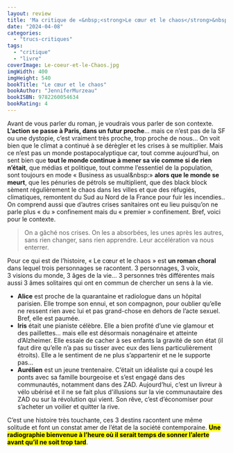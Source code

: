 ```yaml
---
layout: review
title: 'Ma critique de «&nbsp;<strong>Le cœur et le chaos</strong>&nbsp;» de <em>Jennifer Murzeau</em>'
date: "2024-04-08"
categories: 
  - "trucs-critiques"
tags: 
  - "critique"
  - "livre"
coverImage: Le-coeur-et-le-Chaos.jpg
imgWidth: 400
imgHeight: 540
bookTitle: "Le cœur et le chaos"
bookAuthor: "JenniferMurzeau"
bookISBN: 9782260054634         
bookRating: 4
---
```



Avant de vous parler du roman, je voudrais vous parler de son contexte. <strong>L’action se passe à Paris, dans un futur proche</strong>… mais ce n’est pas de la SF ou une dystopie, c’est vraiment très proche, trop proche de nous… On voit bien que le climat a continué à se dérègler et les crises à se multiplier. Mais ce n’est pas un monde postapocalyptique car, tout comme aujourd’hui,  on sent bien que <strong>tout le monde continue à mener sa vie comme si de rien n’était</strong>, que médias et politique, tout comme l’essentiel de la population, sont toujours en mode «&nbsp;<span lang="en">Business as usual</span>&nbsp:» <strong>alors que le monde se meurt</strong>, que les pénuries de pétrols se multiplient, que des black block sèment régulièrement le chaos dans les villes et que des réfugiés, climatiques, remontent du Sud au Nord de la France pour fuir les incendies.. On comprend aussi que d’autres crises sanitaires ont eu lieu puisqu’on ne parle plus «&nbsp;du&nbsp;» confinement mais du «&nbsp;premier&nbsp;» confinement. Bref, voici pour le contexte.

<blockquote class="citation">
  <p>On a gâché nos crises. On les a absorbées, les unes après les autres, sans rien changer, sans rien apprendre. Leur accélération va nous enterrer.</p>
</blockquote>

Pour ce qui est de l’histoire, «&nbsp;Le cœur et le chaos&nbsp;» est <strong>un roman choral</strong> dans lequel trois personnages se racontent. 3&nbsp;personnages, 3&nbsp;voix, 3&nbsp;visions du monde, 3&nbsp;âges de la vie… 3&nbsp;personnes très différentes mais aussi 3&nbsp;âmes solitaires qui ont en commun de chercher un sens à la vie.

<ul>
	<li><strong>Alice</strong> est proche de la quarantaine et radiologue dans un hôpital parisien. Elle trompe son ennui, et son compagnon, pour oublier qu’elle ne ressent rien avec lui et pas grand-chose en dehors de l’acte sexuel. Bref, elle est paumée.</li>
 	<li><strong>Iris</strong> était une pianiste célèbre. Elle a bien profité d’une vie glamour et des paillettes… mais elle est désormais nonagénaire et atteinte d’Alzheimer.  Elle essaie de cacher à ses enfants la gravité de son état (il faut dire qu’elle n’a pas su tisser avec eux des liens particulièrement étroits). Elle a le sentiment de ne plus s’appartenir et ne le supporte pas…</li>
	<li><strong>Aurélien</strong> est un jeune trentenaire. C’était un idéaliste qui a coupé les ponts avec sa famille bourgeoise et s’est engagé dans des communautés, notamment dans des ZAD. Aujourd’hui, c’est un livreur à vélo ubérisé et il ne se fait plus d'illusions sur la vie communautaire des ZAD ou sur la révolution qui vient. Son rêve, c’est d’économiser pour s’acheter un voilier et quitter la rive.</li>
</ul>

C’est une histoire très touchante, ces 3&nbsp;destins racontent une même solitude et font un constat amer de l’état de la société contemporaine. <mark><strong>Une radiographie bienvenue à l’heure où il serait temps de sonner l’alerte avant qu’il ne soit trop tard</strong></mark>.
